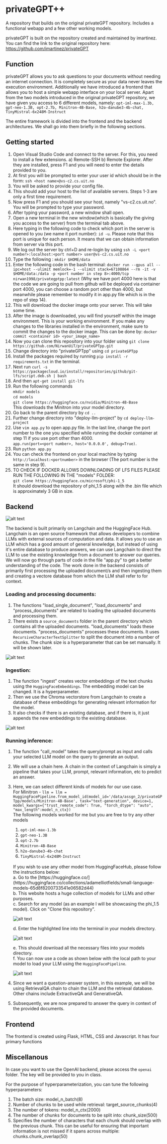 # privateGPT++
A repository that builds on the original privateGPT repository. Includes a functional webapp and a few other working models.

privateGPT is built on the repository created and maintained by imartinez. You can find the link to the original repository here: https://github.com/imartinez/privateGPT

## Function
privateGPT allows you to ask questions to your documents without needing an internet connection. It is completely secure as your data never leaves the execution environment.
Additionally we have introduced a frontend that allows you to host a simple webapp interface on your local server. 
Apart from the two models introduced in the original privateGPT repository, we have given you access to 6 different models, namely: ```opt-iml-max-1.3b, gpt-neo-1.3B, opt-2.7b, Minitron-4B-Base, h2o-danube3-4b-chat, TinyMistral-6x248M-Instruct```

The entire framework is divided into the frontend and the backend architectures. We shall go into them briefly in the following sections.

## Getting started

1. Open Visual Studio Code and connect to the server. For this, you need to install a few extensions. a) Remote-SSH b) Remote Explorer. After they are installed, press F1 and you will need to enter the details provided to you.
2. At first you will be prompted to enter your user id which should be in the form: ```ssh <host name>@vs-c2.cs.uit.no```
3. You will be asked to provide your config file.
4. This should add your host to the list of available servers. Steps 1-3 are only a first time requirement.
5. Now press F1 and you should see your host, namely "vs-c2.cs.uit.no". You will be prompted to type your password.
6. After typing your password, a new window shall open.
7. Open a new terminal in the new window(which is basically the giving you access to the server) from the terminal tab above.
8. Here typing in the following code to check which port in the server is opened to you (we name it port number): ```id -u```. Please note that this port is unique for each person. It means that we can obtain information from server via this port.
9. We log out the server by ctrl+D and re-login by using ```ssh -L <port number>:localhost:<port number> user@vs-c2.cs.uit.no```
10. Type the following : ```mkdir $HOME/data```
11. Enter the following code in the bash terminal: ```docker run --gpus all --ipc=host --ulimit memlock=-1 --ulimit stack=67108864 --rm -it -v $HOME/data:/data -p <port number in step 8>:4000/tcp nirwan1998/privategptpp:latest``` (Why we have port 4000 here is that the code we are going to pull from github will be deployed via container port 4000, you can choose a random port other than 4000, but meanwhile please remember to modify it in app.py file which is in the repo of step 14).
12. This will download the docker image onto your server. This will take some time.
16. After the image is downloaded, you will find yourself within the image environment. This is your working environment. If you make any changes to the libraries installed in the environment, make sure to commit the changes to the docker image. This can be done by: ```docker commit <container id> <your_image_name>```
17. Now you can clone this repository into your folder using ```git clone https://github.com/NirwanUiT/privateGPTpp.git```
18. Change directory into "privateGPTpp" using ```cd privateGPTpp```
19. Install the packages required by running ```pip install -r requirements.txt``` in the terminal.
20. Next run ```curl -s https://packagecloud.io/install/repositories/github/git-lfs/script.deb.sh | bash```
21. And then ```apt-get install git-lfs```
22. Run the following commands<br>
   ```mkdir models```<br>
   ```cd models```<br>
   ```git clone https://huggingface.co/nvidia/Minitron-4B-Base```<br>
   This downloads the Minitron into your model directory.
23. Go back to the parent directory by ```cd ..```
24. Further change directory into "deploy-llm-project" by ```cd deploy-llm-project```
25. Use ```vim app.py``` to open app.py file. In the last line, change the port number to the one you specified while running the docker container at step 11 if you use port other than 4000.<br>
```app.run(port=<port number>, host='0.0.0.0', debug=True)```.
26. Run ```python app.py```
27. You can check the frontend on your local machine by typing ```http://localhost:<portnumber>``` in the browser (The port number is the same in step 9).
28. TO CHECK IF DOCKER ALLOWS DOWNLOADING OF LFS FILES PLEASE RUN THE FOLLOWING IN THE "models" FOLDER:
    <br>
    ```git clone https://huggingface.co/microsoft/phi-1_5```
    <br>
    It should download the repository of phi_1.5 along with the .bin file which is approximately 3 GB in size.

## Backend

![alt text](https://github.com/NirwanUiT/privateGPTpp/blob/master/Flowchart.png?raw=true)

The backend is built primarily on Langchain and the HuggingFace Hub.
Langchain is an open source framework that allows developers to combine LLMs with external sources of computation and data.
It allows you to use an LLM which has a good amount of general knowledge, but instead of using it's entire database to produce answers, we can use Langchain to direct the LLM to use the existing knowledge from a document to answer our queries. 
We will now go through parts of code in the file "app.py" to get a better understanding of the code.
The work done in the backend consists of primarily first processing the uploaded document/s and then ingesting them and creating a vectore database from which the LLM shall refer to for context.

### Loading and processing documents:
1. The functions "load_single_document", "load_documents" and "process_documents" are related to loading the uploaded documents and processing them.
2. There exists a ```source_documents``` folder in the parent directory which contains all the uploaded documents. "load_documents" loads these documents. "process_documents" processes these documents. It uses ```RecursiveCharacterTextSplitter``` to split the document into a number of chunks. The chunk size is a hyperparameter that can be set manually. It will be shown later.<br>

![alt text](https://github.com/NirwanUiT/privateGPTpp/blob/master/text_splitter.png?raw=true)

### Ingestion:
1. The function "ingest" creates vector embeddings of the text chunks using the ```HuggingFaceEmbeddings```. The embedding model can be changed. It is a hyperparameter.
2. Then we use the Chroma vectorstore from Langchain to create a database of these embeddings for generating relevant information for the model.
3. It also checks if there is an existing database, and if there is, it just appends the new embeddings to the existing database.
   
![alt text](https://github.com/NirwanUiT/privateGPTpp/blob/master/ingest.png?raw=true)

### Running inference:
1. The function "call_model" takes the query/prompt as input and calls your selected LLM model on the query to generate an output.
2. We will use a chain here. A chain in the context of Langchain is simply a pipeline that takes your LLM, prompt, relevant information, etc to predict an answer.
3. Here, we can select different kinds of models for our use case.<br>
   For Minitron - ```llm = llm = HuggingFacePipeline.from_model_id(model_id='/data/assgn_2/privateGPTpp/models/Minitron-4B-Base', task="text-generation", device=1,
                                        model_kwargs={"trust_remote_code": True, "torch_dtype": "auto", "max_length":model_n_ctx})```<br>
   The following models worked for me but you are free to try any other models<br>
   1. ```opt-iml-max-1.3b```
   2. ```gpt-neo-1.3B```
   3. ```opt-2.7b```
   4. ```Minitron-4B-Base```
   5. ```h2o-danube3-4b-chat```
   6. ```TinyMistral-6x248M-Instruct```
   <br>
   If you wish to use any other model from HuggingFaceHub, please follow the instructions below:<br>
   a. Go to the [https://huggingface.co/](https://huggingface.co/collections/adamelliotfields/small-language-models-65d8f8200733541e06582d44)<br>
   b. This website hosts a huge collection of models for LLMs and other purposes.<br>
   c. Search for any model (as an example I will be showcasing the phi_1.5 model). Click on "Clone this repository".<br>
   
   ![alt text](https://github.com/NirwanUiT/privateGPTpp/blob/master/huggingface_phi_clone.png?raw=true)<br>
   
   d. Enter the highlighted line into the terminal in your models directory.<br>
   
   ![alt text](https://github.com/NirwanUiT/privateGPTpp/blob/master/clone_huggingface_model.png?raw=true)<br>
   
   e. This should download all the necessary files into your models directory.<br>
   f. You can now use a code as shown below with the local path to your model to load your LLM using the ```HuggingFacePipeline```.
   
   ![alt text](https://github.com/NirwanUiT/privateGPTpp/blob/master/HuggingFacePipeline.png?raw=true)<br>
   
5. Since we want a question-answer system, in this example, we will be using RetrievalQA chain to chain the LLM and the retrieval database. Other chains include ExtractiveQA and GenerativeQA.<br>
6. Subsequently, we are now prepared to answer the query in context of the provided documents.

## Frontend

The frontend is created using Flask, HTML, CSS and Javascript.
It has four primary functions

## Miscellanous

In case you want to use the OpenAI backend, please access the ```openai``` folder. The key will be provided to you in class.<br>

For the purpose of hyperparameterization, you can tune the following hyperparameters:
1. The batch size: model_n_batch(8)
2. Number of chunks to be used while retrieval: target_source_chunks(4)
3. The number of tokens: model_n_ctx(2000)
4. The number of chunks for documents to be split into: chunk_size(500)
5. Specifies the number of characters that each chunk should overlap with the previous chunk. This can be useful for ensuring that important information is not missed if it spans across multiple: chunks.chunk_overlap(50)
